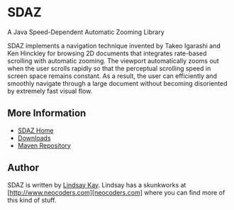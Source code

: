 # SDAZ
A Java Speed-Dependent Automatic Zooming Library

SDAZ implements a navigation technique invented by Takeo Igarashi and Ken Hinckley for browsing 2D documents that integrates rate-based scrolling with automatic zooming. The viewport automatically zooms out when the user scrolls rapidly so that the perceptual scrolling speed in screen space remains constant. As a result, the user can efficiently and smoothly navigate through a large document without becoming disoriented by extremely fast visual flow.

## More Information
- [SDAZ Home][sdaz-home] 
- [Downloads][sdaz-downloads]
- [Maven Repository][sdaz-maven-repo] 

## Author
SDAZ is written by [Lindsay Kay][neocoders-github]. Lindsay has a skunkworks at [http://www.neocoders.com][neocoders.com] where you can find more of this kind of stuff.

[sdaz-home]: http://www.neocoders.com/portal/projects/sdaz
[sdaz-downloads]: http://www.neocoders.com/downloads/sdaz
[sdaz-maven-repo]: http://www.neocoders.com/nexus/content/groups/public/com/neocoders/sdaz/sdaz/
[neocoders-github]: http://github.com/neocoders
[neocoders.com]: http://www.neocoders.com


